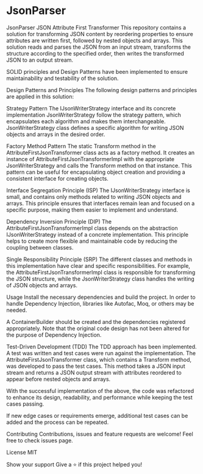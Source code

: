 # JsonParser
JsonParser
JSON Attribute First Transformer
This repository contains a solution for transforming JSON content by reordering properties to ensure attributes are written first, followed by nested objects and arrays. This solution reads and parses the JSON from an input stream, transforms the structure according to the specified order, then writes the transformed JSON to an output stream.

SOLID principles and Design Patterns have been implemented to ensure maintainability and testability of the solution.

Design Patterns and Principles
The following design patterns and principles are applied in this solution:

Strategy Pattern
The IJsonWriterStrategy interface and its concrete implementation JsonWriterStrategy follow the strategy pattern, which encapsulates each algorithm and makes them interchangeable. JsonWriterStrategy class defines a specific algorithm for writing JSON objects and arrays in the desired order.

Factory Method Pattern
The static Transform method in the AttributeFirstJsonTransformer class acts as a factory method. It creates an instance of AttributeFirstJsonTransformerImpl with the appropriate JsonWriterStrategy and calls the Transform method on that instance. This pattern can be useful for encapsulating object creation and providing a consistent interface for creating objects.

Interface Segregation Principle (ISP)
The IJsonWriterStrategy interface is small, and contains only methods related to writing JSON objects and arrays. This principle ensures that interfaces remain lean and focused on a specific purpose, making them easier to implement and understand.

Dependency Inversion Principle (DIP)
The AttributeFirstJsonTransformerImpl class depends on the abstraction IJsonWriterStrategy instead of a concrete implementation. This principle helps to create more flexible and maintainable code by reducing the coupling between classes.

Single Responsibility Principle (SRP)
The different classes and methods in this implementation have clear and specific responsibilities. For example, the AttributeFirstJsonTransformerImpl class is responsible for transforming the JSON structure, while the JsonWriterStrategy class handles the writing of JSON objects and arrays.

Usage
Install the necessary dependencies and build the project. In order to handle Dependency Injection, libraries like Autofac, Moq, or others may be needed.

A ContainerBuilder should be created and the dependencies registered appropriately. Note that the original code design has not been altered for the purpose of Dependency Injection.

Test-Driven Development (TDD)
The TDD approach has been implemented. A test was written and test cases were run against the implementation. The AttributeFirstJsonTransformer class, which contains a Transform method, was developed to pass the test cases. This method takes a JSON input stream and returns a JSON output stream with attributes reordered to appear before nested objects and arrays.

With the successful implementation of the above, the code was refactored to enhance its design, readability, and performance while keeping the test cases passing.

If new edge cases or requirements emerge, additional test cases can be added and the process can be repeated.

Contributing
Contributions, issues and feature requests are welcome! Feel free to check issues page.

License
MIT

Show your support
Give a ⭐️ if this project helped you!

